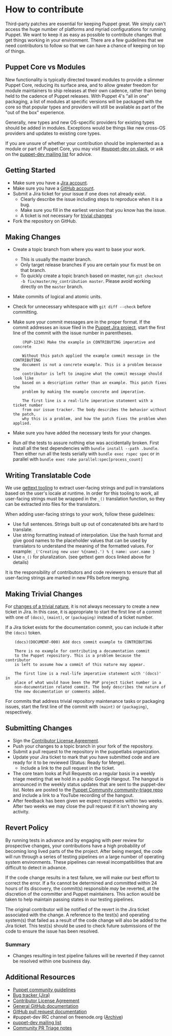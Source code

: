 # How to contribute

Third-party patches are essential for keeping Puppet great. We simply can't
access the huge number of platforms and myriad configurations for running
Puppet. We want to keep it as easy as possible to contribute changes that
get things working in your environment. There are a few guidelines that we
need contributors to follow so that we can have a chance of keeping on
top of things.

## Puppet Core vs Modules

New functionality is typically directed toward modules to provide a slimmer
Puppet Core, reducing its surface area, and to allow greater freedom for
module maintainers to ship releases at their own cadence, rather than
being held to the cadence of Puppet releases. With Puppet 4's "all in one"
packaging, a list of modules at specific versions will be packaged with the
core so that popular types and providers will still be available as part of
the "out of the box" experience.

Generally, new types and new OS-specific providers for existing types should
be added in modules. Exceptions would be things like new cross-OS providers
and updates to existing core types.

If you are unsure of whether your contribution should be implemented as a
module or part of Puppet Core, you may visit [#puppet-dev on slack](https://puppetcommunity.slack.com/), or ask on
the [puppet-dev mailing list](https://groups.google.com/forum/#!forum/puppet-dev) for advice.

## Getting Started

* Make sure you have a [Jira account](https://tickets.puppetlabs.com).
* Make sure you have a [GitHub account](https://github.com/signup/free).
* Submit a Jira ticket for your issue if one does not already exist.
  * Clearly describe the issue including steps to reproduce when it is a bug.
  * Make sure you fill in the earliest version that you know has the issue.
  * A ticket is not necessary for [trivial changes](https://docs.puppet.com/community/trivial_patch_exemption.html)
* Fork the repository on GitHub.

## Making Changes

* Create a topic branch from where you want to base your work.
  * This is usually the master branch.
  * Only target release branches if you are certain your fix must be on that
    branch.
  * To quickly create a topic branch based on master, run `git checkout -b
    fix/master/my_contribution master`. Please avoid working directly on the
    `master` branch.
* Make commits of logical and atomic units.
* Check for unnecessary whitespace with `git diff --check` before committing.
* Make sure your commit messages are in the proper format. If the commit
  addresses an issue filed in the
  [Puppet Jira project](https://tickets.puppetlabs.com/browse/PUP), start
  the first line of the commit with the issue number in parentheses.

  ```
      (PUP-1234) Make the example in CONTRIBUTING imperative and concrete

      Without this patch applied the example commit message in the CONTRIBUTING
      document is not a concrete example. This is a problem because the
      contributor is left to imagine what the commit message should look like
      based on a description rather than an example. This patch fixes the
      problem by making the example concrete and imperative.

      The first line is a real-life imperative statement with a ticket number
      from our issue tracker. The body describes the behavior without the patch,
      why this is a problem, and how the patch fixes the problem when applied.
  ```
* Make sure you have added the necessary tests for your changes.
* Run _all_ the tests to assure nothing else was accidentally broken. First
  install all the test dependencies with `bundle install --path .bundle`. Then
  either run all the tests serially with `bundle exec rspec spec` or in parallel
  with `bundle exec rake parallel:spec[process_count]`

## Writing Translatable Code

We use [gettext tooling](https://github.com/puppetlabs/gettext-setup-gem) to
extract user-facing strings and pull in translations based on the user's locale
at runtime. In order for this tooling to work, all user-facing strings must be
wrapped in the `_()` translation function, so they can be extracted into files
for the translators.

When adding user-facing strings to your work, follow these guidelines:

* Use full sentences. Strings built up out of concatenated bits are hard to translate.
* Use string formatting instead of interpolation. Use the hash format and give good names to the placeholder values that can be used by translators to understand the meaning of the formatted values.
  For example: `_('Creating new user %{name}.') % { name: user.name }`
* Use `n_()` for pluralization. (see gettext gem docs linked above for details)

It is the responsibility of contributors and code reviewers to ensure that all
user-facing strings are marked in new PRs before merging.

## Making Trivial Changes

For [changes of a trivial nature](https://docs.puppet.com/community/trivial_patch_exemption.html), it is not always necessary to create a new
ticket in Jira. In this case, it is appropriate to start the first line of a
commit with one of  `(docs)`, `(maint)`, or `(packaging)` instead of a ticket
number.

If a Jira ticket exists for the documentation commit, you can include it
after the `(docs)` token.

```
    (docs)(DOCUMENT-000) Add docs commit example to CONTRIBUTING

    There is no example for contributing a documentation commit
    to the Puppet repository. This is a problem because the contributor
    is left to assume how a commit of this nature may appear.

    The first line is a real-life imperative statement with '(docs)' in
    place of what would have been the PUP project ticket number in a
    non-documentation related commit. The body describes the nature of
    the new documentation or comments added.
```

For commits that address trivial repository maintenance tasks or packaging
issues, start the first line of the commit with `(maint)` or `(packaging)`,
respectively.

## Submitting Changes

* Sign the [Contributor License Agreement](http://links.puppet.com/cla).
* Push your changes to a topic branch in your fork of the repository.
* Submit a pull request to the repository in the puppetlabs organization.
* Update your Jira ticket to mark that you have submitted code and are ready
  for it to be reviewed (Status: Ready for Merge).
  * Include a link to the pull request in the ticket.
* The core team looks at Pull Requests on a regular basis in a weekly triage
  meeting that we hold in a public Google Hangout. The hangout is announced in
  the weekly status updates that are sent to the puppet-dev list. Notes are
  posted to the [Puppet Community community-triage
  repo](https://github.com/puppet-community/community-triage/tree/master/core/notes)
  and include a link to a YouTube recording of the hangout.
* After feedback has been given we expect responses within two weeks. After two
  weeks we may close the pull request if it isn't showing any activity.

## Revert Policy

By running tests in advance and by engaging with peer review for prospective
changes, your contributions have a high probability of becoming long lived
parts of the the project. After being merged, the code will run through a
series of testing pipelines on a large number of operating system
environments. These pipelines can reveal incompatibilities that are difficult
to detect in advance.

If the code change results in a test failure, we will make our best effort to
correct the error. If a fix cannot be determined and committed within 24 hours
of its discovery, the commit(s) responsible _may_ be reverted, at the
discretion of the committer and Puppet maintainers. This action would be taken
to help maintain passing states in our testing pipelines.

The original contributor will be notified of the revert in the Jira ticket
associated with the change. A reference to the test(s) and operating system(s)
that failed as a result of the code change will also be added to the Jira
ticket. This test(s) should be used to check future submissions of the code to
ensure the issue has been resolved.

### Summary

* Changes resulting in test pipeline failures will be reverted if they cannot
  be resolved within one business day.

## Additional Resources

* [Puppet community guidelines](https://docs.puppet.com/community/community_guidelines.html)
* [Bug tracker (Jira)](https://tickets.puppetlabs.com)
* [Contributor License Agreement](http://links.puppet.com/cla)
* [General GitHub documentation](https://help.github.com/)
* [GitHub pull request documentation](https://help.github.com/articles/creating-a-pull-request/)
* #puppet-dev IRC channel on freenode.org ([Archive](https://botbot.me/freenode/puppet-dev/))
* [puppet-dev mailing list](https://groups.google.com/forum/#!forum/puppet-dev)
* [Community PR Triage notes](https://github.com/puppet-community/community-triage/tree/master/core/notes)
